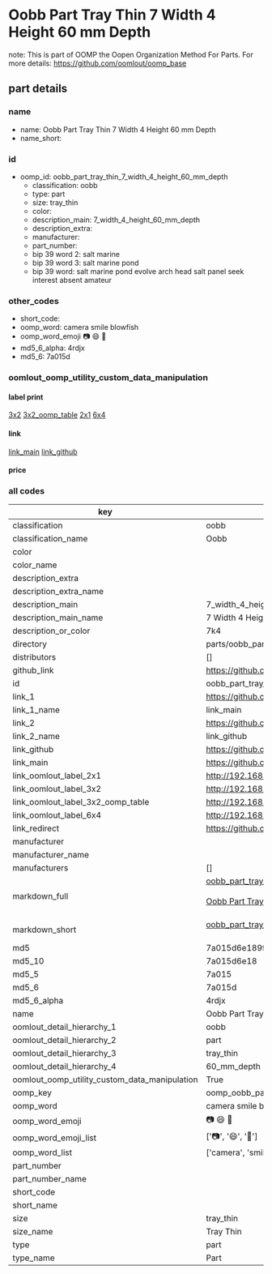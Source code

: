 # Oobb Part Tray Thin 7 Width 4 Height 60 mm Depth  

note: This is part of OOMP the Oopen Organization Method For Parts. For more details: https://github.com/oomlout/oomp_base

##  part details
  







### name
* name: Oobb Part Tray Thin 7 Width 4 Height 60 mm Depth
* name_short: 
### id
* oomp_id: oobb_part_tray_thin_7_width_4_height_60_mm_depth
  * classification: oobb
  * type: part
  * size: tray_thin
  * color: 
  * description_main: 7_width_4_height_60_mm_depth
  * description_extra: 
  * manufacturer: 
  * part_number: 
  * bip 39 word 2: salt marine
  * bip 39 word 3: salt marine pond
  * bip 39 word: salt marine pond evolve arch head salt panel seek interest absent amateur

### other_codes
* short_code: 
* oomp_word: camera smile blowfish
* oomp_word_emoji :camera: :smile: :blowfish:
* md5_6_alpha: 4rdjx
* md5_6: 7a015d






### oomlout_oomp_utility_custom_data_manipulation
#### label print
[3x2](http://192.168.1.245:1112/?label=oomp%204rdjx)
[3x2_oomp_table](http://192.168.1.108:1112/?label=oomp%204rdjx)
[2x1](http://192.168.1.242:1112/?label=oomp%204rdjx)
[6x4](http://192.168.1.55:1112/?label=oomp%204rdjx)    

#### link

[link_main](https://github.com/oomlout/oomlout_oomp_version_1_messy/tree/main/parts/oobb_part_tray_thin_7_width_4_height_60_mm_depth) [link_github](https://github.com/oomlout/oomlout_oomp_version_1_messy/tree/main/parts/oobb_part_tray_thin_7_width_4_height_60_mm_depth)                             

#### price







### all codes 
| key | value |  
| --- | --- |  
| classification | oobb |  
| classification_name | Oobb |  
| color |  |  
| color_name |  |  
| description_extra |  |  
| description_extra_name |  |  
| description_main | 7_width_4_height_60_mm_depth |  
| description_main_name | 7 Width 4 Height 60 mm Depth |  
| description_or_color | 7k4 |  
| directory | parts/oobb_part_tray_thin_7_width_4_height_60_mm_depth |  
| distributors | [] |  
| github_link | https://github.com/oomlout/oomlout_oomp_part_src/tree/main/parts/oobb_part_tray_thin_7_width_4_height_60_mm_depth |  
| id | oobb_part_tray_thin_7_width_4_height_60_mm_depth |  
| link_1 | https://github.com/oomlout/oomlout_oomp_version_1_messy/tree/main/parts/oobb_part_tray_thin_7_width_4_height_60_mm_depth |  
| link_1_name | link_main |  
| link_2 | https://github.com/oomlout/oomlout_oomp_version_1_messy/tree/main/parts/oobb_part_tray_thin_7_width_4_height_60_mm_depth |  
| link_2_name | link_github |  
| link_github | https://github.com/oomlout/oomlout_oomp_version_1_messy/tree/main/parts/oobb_part_tray_thin_7_width_4_height_60_mm_depth |  
| link_main | https://github.com/oomlout/oomlout_oomp_version_1_messy/tree/main/parts/oobb_part_tray_thin_7_width_4_height_60_mm_depth |  
| link_oomlout_label_2x1 | http://192.168.1.242:1112/?label=oomp%204rdjx |  
| link_oomlout_label_3x2 | http://192.168.1.245:1112/?label=oomp%204rdjx |  
| link_oomlout_label_3x2_oomp_table | http://192.168.1.108:1112/?label=oomp%204rdjx |  
| link_oomlout_label_6x4 | http://192.168.1.55:1112/?label=oomp%204rdjx |  
| link_redirect | https://github.com/oomlout/oomlout_oomp_version_1_messy/tree/main/parts/oobb_part_tray_thin_7_width_4_height_60_mm_depth |  
| manufacturer |  |  
| manufacturer_name |  |  
| manufacturers | [] |  
| markdown_full | [oobb_part_tray_thin_7_width_4_height_60_mm_depth](none)<br>[](none)<br>[Oobb Part Tray Thin 7 Width 4 Height 60 Mm Depth](none)<br><br> |  
| markdown_short | [oobb_part_tray_thin_7_width_4_height_60_mm_depth](none)<br><br> |  
| md5 | 7a015d6e189f97d5a80584e34fa205f5 |  
| md5_10 | 7a015d6e18 |  
| md5_5 | 7a015 |  
| md5_6 | 7a015d |  
| md5_6_alpha | 4rdjx |  
| name | Oobb Part Tray Thin 7 Width 4 Height 60 mm Depth |  
| oomlout_detail_hierarchy_1 | oobb |  
| oomlout_detail_hierarchy_2 | part |  
| oomlout_detail_hierarchy_3 | tray_thin |  
| oomlout_detail_hierarchy_4 | 60_mm_depth |  
| oomlout_oomp_utility_custom_data_manipulation | True |  
| oomp_key | oomp_oobb_part_tray_thin_7_width_4_height_60_mm_depth |  
| oomp_word | camera smile blowfish |  
| oomp_word_emoji | :camera: :smile: :blowfish: |  
| oomp_word_emoji_list | [':camera:', ':smile:', ':blowfish:'] |  
| oomp_word_list | ['camera', 'smile', 'blowfish'] |  
| part_number |  |  
| part_number_name |  |  
| short_code |  |  
| short_name |  |  
| size | tray_thin |  
| size_name | Tray Thin |  
| type | part |  
| type_name | Part |  
